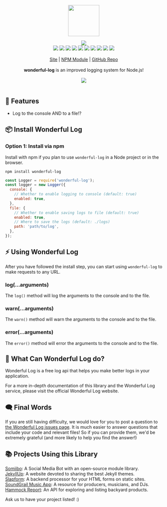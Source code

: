 <p align="center">
  <a href="https://itwcreativeworks.com">
    <img src="https://cdn.itwcreativeworks.com/assets/itw-creative-works/images/logo/itw-creative-works-brandmark-black-x.svg" width="100px">
  </a>
</p>

<p align="center">
  <img src="https://img.shields.io/github/package-json/v/itw-creative-works/wonderful-log.svg">
  <br>
  <img src="https://img.shields.io/david/itw-creative-works/wonderful-log.svg">
  <img src="https://img.shields.io/david/dev/itw-creative-works/wonderful-log.svg">
  <img src="https://img.shields.io/bundlephobia/min/wonderful-log.svg">
  <img src="https://img.shields.io/codeclimate/maintainability-percentage/itw-creative-works/wonderful-log.svg">
  <img src="https://img.shields.io/npm/dm/wonderful-log.svg">
  <img src="https://img.shields.io/node/v/wonderful-log.svg">
  <img src="https://img.shields.io/website/https/itwcreativeworks.com.svg">
  <img src="https://img.shields.io/github/license/itw-creative-works/wonderful-log.svg">
  <img src="https://img.shields.io/github/contributors/itw-creative-works/wonderful-log.svg">
  <img src="https://img.shields.io/github/last-commit/itw-creative-works/wonderful-log.svg">
  <br>
  <br>
  <a href="https://itwcreativeworks.com">Site</a> | <a href="https://www.npmjs.com/package/wonderful-log">NPM Module</a> | <a href="https://github.com/itw-creative-works/wonderful-log">GitHub Repo</a>
  <br>
  <br>
  <strong>wonderful-log</strong> is an improved logging system for Node.js!
  <br>
  <br>
  <img src="https://media.giphy.com/media/3o7WIEVjXL8EH3a1mE/giphy.gif">
  <br>
  <br>
</p>

## 🦄 Features
* Log to the console AND to a file!?

## 📦 Install Wonderful Log
### Option 1: Install via npm
Install with npm if you plan to use `wonderful-log` in a Node project or in the browser.
```shell
npm install wonderful-log
```

```js
const Logger = require('wonderful-log');
const logger = new Logger({
  console: {
    // Whether to enable logging to console (default: true)
    enabled: true,
  },
  file: {
    // Whether to enable saving logs to file (default: true)
    enabled: true,
    // Where to save the logs (default: ./logs)
    path: 'path/to/log',
  },
});
```

## ⚡️ Using Wonderful Log
After you have followed the install step, you can start using `wonderful-log` to make requests to any URL.

### log(...arguments)
The `log()` method will log the arguments to the console and to the file.

### warn(...arguments)
The `warn()` method will warn the arguments to the console and to the file.

### error(...arguments)
The `error()` method will error the arguments to the console and to the file.

## 📝 What Can Wonderful Log do?
Wonderful Log is a free log api that helps you make better logs in your application.

For a more in-depth documentation of this library and the Wonderful Log service, please visit the official Wonderful Log website.

## 🗨️ Final Words
If you are still having difficulty, we would love for you to post a question to [the Wonderful Log issues page](https://github.com/itw-creative-works/wonderful-log/issues). It is much easier to answer questions that include your code and relevant files! So if you can provide them, we'd be extremely grateful (and more likely to help you find the answer!)

## 📚 Projects Using this Library
[Somiibo](https://somiibo.com/): A Social Media Bot with an open-source module library. <br>
[JekyllUp](https://jekyllup.com/): A website devoted to sharing the best Jekyll themes. <br>
[Slapform](https://slapform.com/): A backend processor for your HTML forms on static sites. <br>
[SoundGrail Music App](https://app.soundgrail.com/): A resource for producers, musicians, and DJs. <br>
[Hammock Report](https://hammockreport.com/): An API for exploring and listing backyard products. <br>

Ask us to have your project listed! :)
